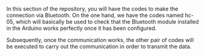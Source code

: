 In this section of the repository, you will have the codes to make the connection via Bluetooth. On the one hand, we have the codes named hc-05, which will basically be used to check that the Bluetooth module installed in the Arduino works perfectly once it has been configured.

Subsequently, once the communication works, the other pair of codes will be executed to carry out the communication in order to transmit the data.
